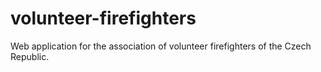 # volunteer-firefighters
Web application for the association of volunteer firefighters of the Czech Republic.
